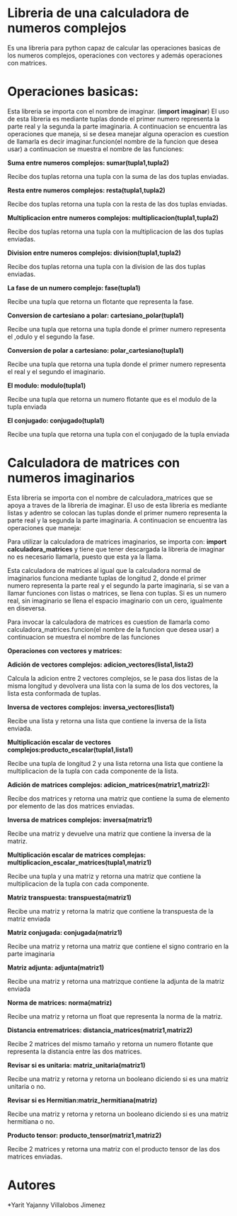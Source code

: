 # Libreria de una calculadora de numeros complejos

Es una libreria para python capaz de calcular las operaciones basicas de los numeros complejos, operaciones con vectores y además operaciones con matrices.

# Operaciones basicas:

Esta libreria se importa con el nombre de imaginar. (**import imaginar**)
El uso de esta libreria es mediante tuplas donde el primer numero representa la parte real y la segunda la parte imaginaria.
A continuacion se encuentra las operaciones que maneja, si se desea manejar alguna operacion es cuestion de llamarla es decir imaginar.funcion(el nombre de la funcion que desea usar) a continuacion se muestra el nombre de las funciones:

  **Suma entre numeros complejos:                sumar(tupla1,tupla2)**
  
  Recibe dos tuplas retorna una tupla con la suma de las dos tuplas enviadas.
  
  **Resta entre numeros complejos:               resta(tupla1,tupla2)**
  
  Recibe dos tuplas retorna una tupla con la resta de las dos tuplas enviadas.
  
  **Multiplicacion entre numeros complejos:      multiplicacion(tupla1,tupla2)**
  
  Recibe dos tuplas retorna una tupla con la multiplicacion de las dos tuplas enviadas.
  
  **Division entre numeros complejos:            division(tupla1,tupla2)**
  
  Recibe dos tuplas retorna una tupla con la division de las dos tuplas enviadas.
  
  **La fase de un numero complejo:               fase(tupla1)**
  
  Recibe una tupla que retorna un flotante que representa la fase.
  
  **Conversion de cartesiano a polar:            cartesiano_polar(tupla1)**
  
  Recibe una tupla que retorna una tupla donde el primer numero representa el ,odulo y el segundo la fase.
  
  **Conversion de polar a cartesiano:            polar_cartesiano(tupla1)**
  
 Recibe una tupla que retorna una tupla donde el primer numero representa el real y el segundo el imaginario.
  
  **El modulo:                                   modulo(tupla1)**
  
  Recibe una tupla que retorna un numero flotante que es el modulo de la tupla enviada
  
  **El conjugado:                                conjugado(tupla1)**
  
  Recibe una tupla que retorna una tupla con el conjugado de la tupla enviada
  
# Calculadora de matrices con numeros imaginarios

Esta libreria se importa con el nombre de calculadora_matrices que se apoya a traves de la libreria de imaginar.
El uso de esta libreria es mediante listas y adentro se colocan las tuplas donde el primer numero representa la parte real y la segunda la parte imaginaria.
A continuacion se encuentra las operaciones que maneja:

Para utilizar la calculadora de matrices imaginarios, se importa con: **import calculadora_matrices** y tiene que tener descargada la libreria de imaginar no es necesario llamarla, puesto que esta ya la llama.

Esta calculadora de matrices al igual que la calculadora normal de imaginarios funciona mediante tuplas de longitud 2, donde el primer numero representa la parte real y el segundo la parte imaginaria, si se van a llamar funciones con listas o matrices, se llena con tuplas. Si es un numero real, sin imaginario se llena el espacio imaginario con un cero, igualmente en diseversa.

Para invocar la calculadora de matrices es cuestion de llamarla como calculadora_matrices.funcion(el nombre de la funcion que desea usar) a continuacion se muestra el nombre de las funciones

**Operaciones con vectores y matrices:**

  **Adición de vectores complejos: adicion_vectores(lista1,lista2)**
  
  Calcula la adicion entre 2 vectores complejos, se le pasa dos listas de la misma longitud y devolvera una lista con la suma de los dos vectores, la lista esta conformada de tuplas.
      
  **Inversa de vectores complejos:   inversa_vectores(lista1)**
  
  Recibe una lista y retorna una lista que contiene la inversa de la lista enviada.
  
  **Multiplicación escalar de vectores complejos:producto_escalar(tupla1,lista1)**
  
  Recibe una tupla de longitud 2 y una lista retorna una lista que contiene la multiplicacion de la tupla con cada componente de la lista.
  
  **Adición de matrices complejos: adicion_matrices(matriz1,matriz2):**
  
  Recibe dos matrices y retorna una matriz que contiene la suma de elemento por elemento de las dos matrices enviadas.
  
  **Inversa de matrices complejos:  inversa(matriz1)** 
  
  Recibe una matriz y devuelve una matriz que contiene la inversa de la matriz.
  
  **Multiplicación escalar de matrices complejas: multiplicacion_escalar_matrices(tupla1,matriz1)**
  
  Recibe una tupla y una matriz y retorna una matriz que contiene la multiplicacion de la tupla con cada componente.
  
  **Matriz transpuesta: transpuesta(matriz1)**
  
  Recibe una matriz y retorna la matriz que contiene la transpuesta de la matriz enviada
  
  **Matriz conjugada:           conjugada(matriz1)** 
  
  Recibe una matriz y retorna una matriz que contiene el signo contrario en la parte imaginaria
  
  **Matriz adjunta:                 adjunta(matriz1)**   
  
  Recibe una matriz y retorna una matrizque contiene la adjunta de la matriz enviada
  
  **Norma de matrices: norma(matriz)**
  
  Recibe una matriz y retorna un float que representa la norma de la matriz.
  
  **Distancia entrematrices: distancia_matrices(matriz1,matriz2)**
  
  Recibe 2 matrices del mismo tamaño y retorna un numero flotante que representa la distancia entre las dos matrices.
  
  **Revisar si es unitaria: matriz_unitaria(matriz1)**
  
  Recibe una matriz y retorna y retorna un booleano diciendo si es una matriz unitaria o no.
  
  **Revisar si es Hermitian:matriz_hermitiana(matriz)**
  
  Recibe una matriz y retorna y retorna un booleano diciendo si es una matriz hermitiana o no.
  
  **Producto tensor: producto_tensor(matriz1,matriz2)**
  
  Recibe 2 matrices y retorna una matriz con el producto tensor de las dos matrices enviadas.
  
 
  # Autores
  
  *Yarit Yajanny Villalobos Jimenez
  
  
